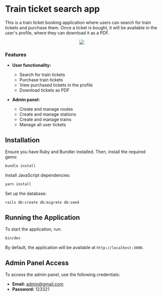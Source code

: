 # Train ticket search app

This is a train ticket booking application where users can search for train tickets and purchase them. Once a ticket is bought, it will be available in the user's profile, where they can download it as a PDF.

<p align="center">
  <img src="https://github.com/user-attachments/assets/555d4357-7cf2-481a-b3d8-f58d8cf81c20">
</p>

### Features

- **User functionality:**
  - Search for train tickets
  - Purchase train tickets
  - View purchased tickets in the profile
  - Download tickets as PDF

- **Admin panel:**
  - Create and manage routes
  - Create and manage stations
  - Create and manage trains
  - Manage all user tickets

## Installation

Ensure you have Ruby and Bundler installed. Then, install the required gems:

```sh
bundle install
```

Install JavaScript dependencies:

```sh
yarn install
```

Set up the database:

```sh
rails db:create db:migrate db:seed
```

## Running the Application

To start the application, run:

```sh
bin/dev
```

By default, the application will be available at `http://localhost:3000`.

## Admin Panel Access

To access the admin panel, use the following credentials:

- **Email:** admin@gmail.com
- **Password:** 123321

